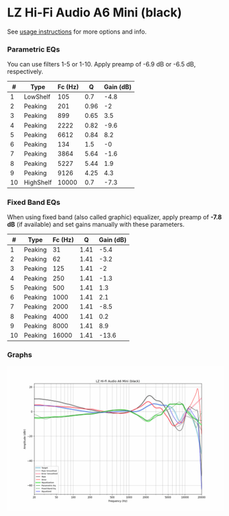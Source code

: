 # LZ Hi-Fi Audio A6 Mini (black)
See [usage instructions](https://github.com/jaakkopasanen/AutoEq#usage) for more options and info.

### Parametric EQs
You can use filters 1-5 or 1-10. Apply preamp of -6.9 dB or -6.5 dB, respectively.

|   # | Type      |   Fc (Hz) |    Q |   Gain (dB) |
|-----|-----------|-----------|------|-------------|
|   1 | LowShelf  |       105 | 0.7  |        -4.8 |
|   2 | Peaking   |       201 | 0.96 |        -2   |
|   3 | Peaking   |       899 | 0.65 |         3.5 |
|   4 | Peaking   |      2222 | 0.82 |        -9.6 |
|   5 | Peaking   |      6612 | 0.84 |         8.2 |
|   6 | Peaking   |       134 | 1.5  |        -0   |
|   7 | Peaking   |      3864 | 5.64 |        -1.6 |
|   8 | Peaking   |      5227 | 5.44 |         1.9 |
|   9 | Peaking   |      9126 | 4.25 |         4.3 |
|  10 | HighShelf |     10000 | 0.7  |        -7.3 |

### Fixed Band EQs
When using fixed band (also called graphic) equalizer, apply preamp of **-7.8 dB** (if available) and set gains manually with these parameters.

|   # | Type    |   Fc (Hz) |    Q |   Gain (dB) |
|-----|---------|-----------|------|-------------|
|   1 | Peaking |        31 | 1.41 |        -5.4 |
|   2 | Peaking |        62 | 1.41 |        -3.2 |
|   3 | Peaking |       125 | 1.41 |        -2   |
|   4 | Peaking |       250 | 1.41 |        -1.3 |
|   5 | Peaking |       500 | 1.41 |         1.3 |
|   6 | Peaking |      1000 | 1.41 |         2.1 |
|   7 | Peaking |      2000 | 1.41 |        -8.5 |
|   8 | Peaking |      4000 | 1.41 |         0.2 |
|   9 | Peaking |      8000 | 1.41 |         8.9 |
|  10 | Peaking |     16000 | 1.41 |       -13.6 |

### Graphs
![](./LZ%20Hi-Fi%20Audio%20A6%20Mini%20(black).png)
